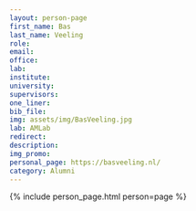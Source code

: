 ```yaml
---
layout: person-page
first_name: Bas 
last_name: Veeling
role: 
email: 
office: 
lab: 
institute: 
university: 
supervisors: 
one_liner:
bib_file:
img: assets/img/BasVeeling.jpg
lab: AMLab
redirect:
description: 
img_promo:
personal_page: https://basveeling.nl/
category: Alumni
---
```


{% include person_page.html person=page %}
